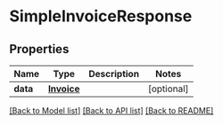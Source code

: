 # SimpleInvoiceResponse

## Properties
Name | Type | Description | Notes
------------ | ------------- | ------------- | -------------
**data** | [**Invoice**](Invoice.md) |  | [optional] 

[[Back to Model list]](../README.md#documentation-for-models) [[Back to API list]](../README.md#documentation-for-api-endpoints) [[Back to README]](../README.md)

